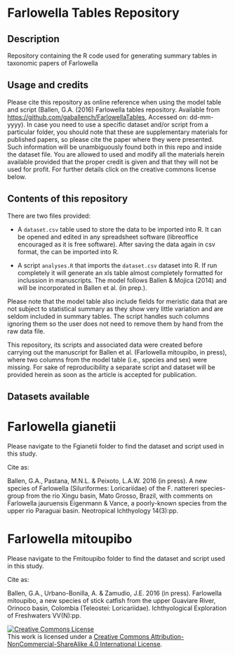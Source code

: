 # Farlowella Tables Repository

## Description

Repository containing the R code used for generating summary tables in taxonomic papers of Farlowella

## Usage and credits

Please cite this repository as online reference when using the model table and script (Ballen, G.A. (2016) Farlowella tables repository. Available from https://github.com/gaballench/FarlowellaTables, Accessed on: dd-mm-yyyy). In case you need to use a specific dataset and/or script from a particular folder, you should note that these are supplementary materials for published papers, so please cite the paper where they were presented. Such information will be unambiguously found both in this repo and inside the dataset file. You are allowed to used and modify all the materials herein available provided that the proper credit is given and that they will not be used for profit. For further details click on the creative commons license below.

## Contents of this repository

There are two files provided:
* A `dataset.csv` table used to store the data to be imported into R. It can be opened and edited in any spreadsheet software (libreoffice encouraged as it is free software). After saving the data again in csv format, the can be imported into R.

* A script `analyses.R` that imports the `dataset.csv` dataset into R. If run completely it will generate an xls table almost completely formatted for inclussion in manuscripts. The model follows Ballen & Mojica (2014) and will be incorporated in Ballen et al. (in prep.).

Please note that the model table also include fields for meristic data that are not subject to statistical summary as they show very little variation and are seldom included in summary tables. The script handles such columns ignoring them so the user does not need to remove them by hand from the raw data file.

This repository, its scripts and associated data were created before carrying out the manuscript for Ballen et al. (Farlowella mitoupibo, in press), where two columns from the model table (i.e., species and sex) were missing. For sake of reproducibility a separate script and dataset will be provided herein as soon as the article is accepted for publication.

## Datasets available

# Farlowella gianetii

Please navigate to the Fgianetii folder to find the dataset and script used in this study.

Cite as:

Ballen, G.A., Pastana, M.N.L. & Peixoto, L.A.W. 2016 (in press). A new species of Farlowella (Siluriformes: Loricariidae) of the F. nattereri species-group from the rio Xingu basin, Mato Grosso, Brazil, with comments on Farlowella jauruensis Eigenmann & Vance, a poorly-known species from the upper rio Paraguai basin. Neotropical Ichthyology 14(3):pp.

# Farlowella mitoupibo

Please navigate to the Fmitoupibo folder to find the dataset and script used in this study.

Cite as:

Ballen, G.A., Urbano-Bonilla, A. & Zamudio, J.E. 2016 (in press). Farlowella mitoupibo, a new species of stick catfish from the upper Guaviare River, Orinoco basin, Colombia (Teleostei: Loricariidae). Ichthyological Exploration of Freshwaters VV(N):pp.

<a rel="license" href="http://creativecommons.org/licenses/by-nc-sa/4.0/"><img alt="Creative Commons License" style="border-width:0" src="https://i.creativecommons.org/l/by-nc-sa/4.0/88x31.png" /></a><br />This work is licensed under a <a rel="license" href="http://creativecommons.org/licenses/by-nc-sa/4.0/">Creative Commons Attribution-NonCommercial-ShareAlike 4.0 International License</a>.
